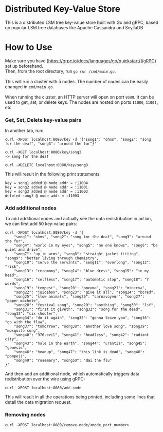 # Distributed Key-Value Store

This is a distributed LSM tree key-value store built with Go and gRPC, based on popular LSM tree databases like Apache Cassandra and ScyllaDB.

# How to Use

Make sure you have [https://grpc.io/docs/languages/go/quickstart/](gRPC) set up beforehand. <br/>
Then, from the root directory, run `go run /cmd/main.go`. <br/></br>
This will run a cluster with 5 nodes. The number of nodes can be easily changed in `cmd/main.go`.<br/></br>
When running the cluster, an HTTP server will open on port `8080`. It can be used to get, set, or delete keys. The nodes are hosted on ports `11000`, `11001`, etc.

### Get, Set, Delete key-value pairs

In another tab, run:

```
curl -XPOST localhost:8080/key -d '{"song1": "ohms", "song2": "song for the deaf", "song3": "around the fur"}'

curl -XGET localhost:8080/key/song2
-> song for the deaf

curl -XDELETE localhost:8080/key/song3
```

This will result in the following print statements:

```
key = song1 added @ node addr = :11004
key = song2 added @ node addr = :11001
key = song3 added @ node addr = :11003
deleted song3 @ node addr = :11003
```

### Add additional nodes

To add additional nodes and actually see the data redistribution in action, we can first add 50 key-value pairs:

```
curl -XPOST localhost:8080/key -d '{
    "song1": "ohms", "song2": "song for the deaf", "song3": "around the fur",
    "song4": "world in my eyes", "song5": "no one knows", "song6": "be quiet and drive",
    "song7": "up in arms", "song8": "straight jacket fitting", "song9": "better living through chemistry",
    "song10": "serve the servants", "song11": "everlong", "song12": "risk",
    "song13": "ceremony", "song14": "blue dress", "song15": "in my head",
    "song16": "selfless", "song17": "automatic stop", "song18": "7 words",
    "song19": "tempest", "song20": "pneuma", "song21": "minerva",
    "song22": "juicebox", "song23": "give it all", "song24": "bored",
    "song25": "slow animals", "song26": "carnavoyeur", "song27": "paper machete",
    "song28": "festival song", "song29": "anything", "song30": "lsf",
    "song31": "first it giveth", "song32": "song for the dead", "song33": "six shooter",
    "song34": "do it again", "song35": "gonna leave you", "song36": "go with the flow",
    "song37": "tomorrow", "song38": "another love song", "song39": "mosquito song",
    "song40": "976-evil", "song41": "headless", "song42": "radiant city",
    "song43": "hole in the earth", "song44": "urantia", "song45": "genesis",
    "song46": "headup", "song47": "this link is dead", "song48": "pompeji",
    "song49": "rosemary", "song50": "dai the flu"
}'
```

And then add an additional node, which automatically triggers data redistribution over the wire using gRPC:

```
curl -XPOST localhost:8080/add-node
```

This will result in all the operations being printed, including some lines that detail the data migration request.

### Removing nodes

```
curl -XPOST localhost:8080/remove-node/<node_port_number>
```
